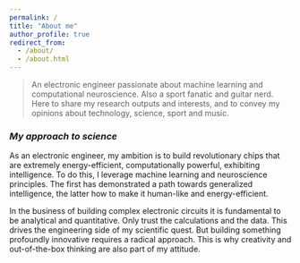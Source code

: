 ```yaml
---
permalink: /
title: "About me"
author_profile: true
redirect_from: 
  - /about/
  - /about.html
---
```


> An electronic engineer passionate about machine learning and computational neuroscience. Also a sport fanatic and guitar nerd. Here to share my research outputs and interests, and to convey my opinions about technology, science, sport and music.

### *My approach to science*

As an electronic engineer, my ambition is to build revolutionary chips that are extremely energy-efficient, computationally powerful, exhibiting intelligence. To do this, I leverage machine learning and neuroscience principles. The first has demonstrated a path towards generalized intelligence, the latter how to make it human-like and energy-efficient.

In the business of building complex electronic circuits it is fundamental to be analytical and quantitative. Only trust the calculations and the data. This drives the engineering side of my scientific quest. But building something profoundly innovative requires a radical approach. This is why creativity and out-of-the-box thinking are also part of my attitude.